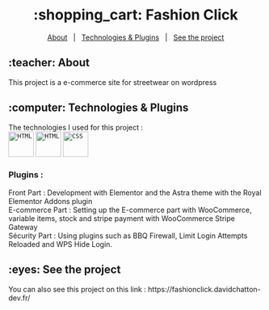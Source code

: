 <h1 align="center">:shopping_cart: Fashion Click </h1>
<p align="center">
  <a href="#dart-about">About</a> &#xa0; | &#xa0; 
  <a href="#rocket-technologies">Technologies & Plugins</a> &#xa0; | &#xa0;
  <a href="#white_check_mark-requirements">See the project</a>
</p>
<h2> :teacher: About</h2>
This project is a e-commerce site for streetwear on wordpress
<h2> :computer: Technologies & Plugins</h2>
The technologies I used for this project :
<div>
  <code><img width="50" src="https://user-images.githubusercontent.com/25181517/192158957-b1256181-356c-46a3-beb9-487af08a6266.png" alt="HTML" title="HTML"/></code>
	<code><img width="50" src="https://user-images.githubusercontent.com/25181517/192158954-f88b5814-d510-4564-b285-dff7d6400dad.png" alt="HTML" title="HTML"/></code>
	<code><img width="50" src="https://user-images.githubusercontent.com/25181517/183898674-75a4a1b1-f960-4ea9-abcb-637170a00a75.png" alt="CSS" title="CSS"/></code>
</div>
<h3> Plugins :</h3>
Front Part : Development with Elementor and the Astra theme with the Royal Elementor Addons plugin <br>
E-commerce Part : Setting up the E-commerce part with WooCommerce, variable items, stock and stripe payment with WooCommerce Stripe Gateway <br>
Sécurity Part : Using plugins such as BBQ Firewall, Limit Login Attempts Reloaded and WPS Hide Login. <br>

<h2> :eyes: See the project </h2>
You can also see this project on this link : https://fashionclick.davidchatton-dev.fr/
